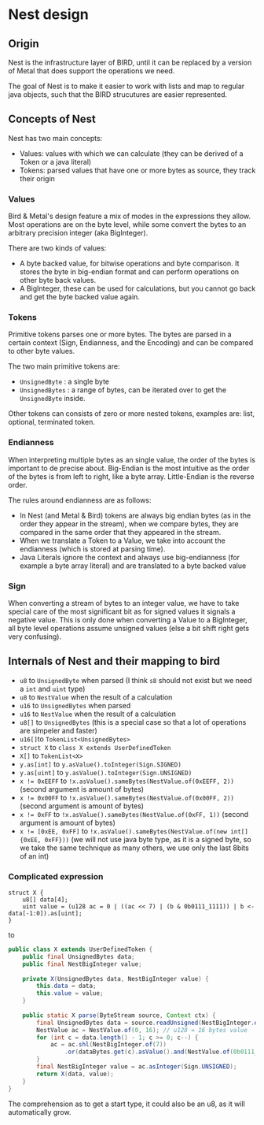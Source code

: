 # Nest design

## Origin

Nest is the infrastructure layer of BIRD, until it can be replaced by a version of Metal that does support the operations we need.

The goal of Nest is to make it easier to work with lists and map to regular java objects, such that the BIRD strucutures are easier represented.



## Concepts of Nest

Nest has two main concepts:

- Values: values with which we can calculate (they can be derived of a Token or a java literal)
- Tokens: parsed values that have one or more bytes as source, they track their origin

### Values

Bird & Metal's design feature a mix of modes in the expressions they allow. Most operations are on the byte level, while some convert the bytes to an arbitrary precision integer (aka BigInteger).

There are two kinds of values:

- A byte backed value, for bitwise operations and byte comparison. It stores the byte in big-endian format and can perform operations on other byte back values.
- A BigInteger, these can be used for calculations, but you cannot go back and get the byte backed value again.


### Tokens

Primitive tokens parses one or more bytes. The bytes are parsed in a certain context (Sign, Endianness, and the Encoding) and can be compared to other byte values. 

The two main primitive tokens are:
- `UnsignedByte` : a single byte
- `UnsignedBytes` : a range of bytes, can be iterated over to get the `UnsignedByte` inside.

Other tokens can consists of zero or more nested tokens, examples are: list, optional, terminated token. 


### Endianness

When interpreting multiple bytes as an single value, the order of the bytes is important to de precise about.
Big-Endian is the most intuitive as the order of the bytes is from left to right, like a byte array. Little-Endian is the reverse order.

The rules around endianness are as follows:
- In Nest (and Metal & Bird) tokens are always big endian bytes (as in the order they appear in the stream), when we compare bytes, they are compared in the same order that they appeared in the stream.
- When we translate a Token to a Value, we take into account the endianness (which is stored at parsing time). 
- Java Literals ignore the context and always use big-endianness (for example a byte array literal) and are translated to a byte backed value

### Sign

When converting a stream of bytes to an integer value, we have to take special care of the most significant bit as for signed values it signals a negative value.
This is only done when converting a Value to a BigInteger, all byte level operations assume unsigned values (else a bit shift right gets very confusing).


## Internals of Nest and their mapping to bird


 - `u8` to `UnsignedByte` when parsed (I think `s8` should not exist but we need a `int` and `uint` type)
 - `u8` to `NestValue` when the result of a calculation
 - `u16` to `UnsignedBytes` when parsed
 - `u16` to `NestValue` when the result of a calculation
 - `u8[]` to `UnsignedBytes` (this is a special case so that a lot of operations are simpeler and faster)
 - `u16[]`to `TokenList<UnsignedBytes>`
 - `struct X` to `class X extends UserDefinedToken`
 - `X[]` to `TokenList<X>`
 - `y.as[int]` to `y.asValue().toInteger(Sign.SIGNED)`
 - `y.as[uint]` to `y.asValue().toInteger(Sign.UNSIGNED)`
 - `x != 0xEEFF` to `!x.asValue().sameBytes(NestValue.of(0xEEFF, 2))` (second argument is amount of bytes)
 - `x != 0x00FF` to `!x.asValue().sameBytes(NestValue.of(0x00FF, 2))` (second argument is amount of bytes)
 - `x != 0xFF` to `!x.asValue().sameBytes(NestValue.of(0xFF, 1))` (second argument is amount of bytes)
 - `x != [0xEE, 0xFF]` to `!x.asValue().sameBytes(NestValue.of(new int[] {0xEE, 0xFF}))` (we will not use java byte type, as it is a signed byte, so we take the same technique as many others, we use only the last 8bits of an int)

### Complicated expression

```bird
struct X {
    u8[] data[4];
    uint value = (u128 ac = 0 | ((ac << 7) | (b & 0b0111_1111)) | b <- data[-1:0]).as[uint]; 
}
```

to

```java
public class X extends UserDefinedToken {
    public final UnsignedBytes data;
    public final NestBigInteger value;
    
    private X(UnsignedBytes data, NestBigInteger value) {
        this.data = data;
        this.value = value;
    }
    
    public static X parse(ByteStream source, Context ctx) {
        final UnsignedBytes data = source.readUnsigned(NestBigInteger.of(4), ctx);
        NestValue ac = NestValue.of(0, 16); // u128 = 16 bytes value
        for (int c = data.length() - 1; c >= 0; c--) {
            ac = ac.shl(NestBigInteger.of(7))
                .or(dataBytes.get(c).asValue().and(NestValue.of(0b0111_1111, 1)));
        }
        final NestBigInteger value = ac.asInteger(Sign.UNSIGNED);
        return X(data, value);
    }
}
```

The comprehension as to get a start type, it could also be an u8, as it will automatically grow.
 